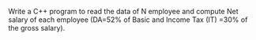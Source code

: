 
Write a C++ program to read the data of N employee and compute Net salary of each employee (DA=52% of Basic and Income Tax (IT) =30% of the gross salary). 
